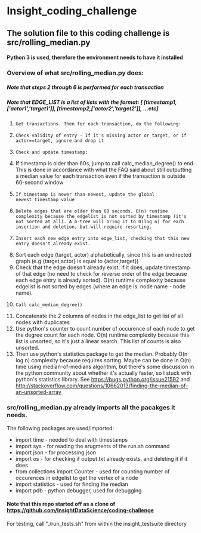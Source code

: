 # Insight_coding_challenge

## The solution file to this coding challenge is src/rolling_median.py 
#### Python 3 is used, therefore the environment needs to have it installed

### Overview of what src/rolling_median.py does:
##### Note that steps 2 through 6 is performed for each transaction
##### Note that EDGE_LIST is a list of lists with the format: [ [timestamp1,['actor1','target1']], [timestamp2,['actor2','target2']], ...etc]

1.     Get transactions. Then for each transaction, do the following:
2.     Check validity of entry - If it's missing actor or target, or if actor==target, ignore and drop it
3.     Check and update timestamp: 
  3.    If timestamp is older than 60s, jump to call calc_median_degree() to end. This is done in accordance with what the FAQ said about still outputting a median value for each transaction even if the transaction is outside 60-second window
  3.     If timestamp is newer than newest, update the global newest_timestamp value
4.     Delete edges that are older than 60 seconds. O(n) runtime complexity because the edgelist is not sorted by timestamp (it's not sorted at all). A b-tree will bring it to O(log n) for each insertion and deletion, but will require resorting.
5.     Insert each new edge entry into edge_list, checking that this new entry doesn't already exist.
  5.    Sort each edge (target, actor) alphabetically, since this is an undirected graph (e.g {target,actor} is equal to {actor,target})
  5.    Check that the edge doesn't already exist, if it does, update timestamp of that edge (no need to check for reverse order of the edge because each edge entry is already sorted). O(n) runtime complexity because edgelist is not sorted by edges (where an edge is: node name - node name).
6.     Call calc_median_degree()
  6.    Concatenate the 2 columns of nodes in the edge_list to get list of all nodes with duplicates
  6.    Use python's counter to count number of occurence of each node to get the degree count for each node. O(n) runtime complexity because this list is unsorted, so it's just a linear search. This list of counts is also unsorted.
  6.    Then use python's statistics package to get the median. Probably O(n log n) complexity because requires sorting. Maybe can be done in O(n) time using median-of-medians algorithm, but there's some discussion in the python community about whether it's actually faster, so I stuck with python's statistics library. See https://bugs.python.org/issue21592 and http://stackoverflow.com/questions/10662013/finding-the-median-of-an-unsorted-array

### src/rolling_median.py already imports all the pacakges it needs. 

The following packages are used/imported:
* import time - needed to deal with timestamps
* import sys - for reading the arugments of the run.sh command
* import json - for processing json
* import os - for checking if output.txt already exists, and deleting it if it does
* from collections import Counter - used for counting number of occurences in edgelist to get the vertex of a node
* import statistics  - used for finding the median
* import pdb - python debugger, used for debugging

#### Note that this repo started off as a clone of https://github.com/InsightDataScience/coding-challenge

For testing, call "./run_tests.sh" from within the insight_testsuite directory